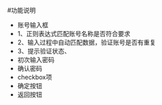 #功能说明
  * 账号输入框
   * 1、正则表达式匹配账号名称是否符合要求
   * 2、输入过程中自动匹配数据，验证账号是否有重复
   * 3、提示验证状态、
  * 初次输入密码
  * 确认密码
  * checkbox项
  * 确定按钮
  * 返回按钮